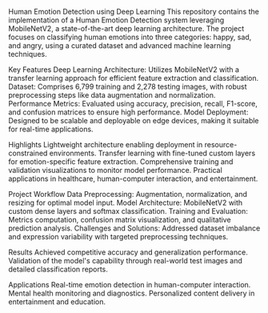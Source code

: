 Human Emotion Detection using Deep Learning
This repository contains the implementation of a Human Emotion Detection system leveraging MobileNetV2, a state-of-the-art deep learning architecture. The project focuses on classifying human emotions into three categories: happy, sad, and angry, using a curated dataset and advanced machine learning techniques.

Key Features
Deep Learning Architecture: Utilizes MobileNetV2 with a transfer learning approach for efficient feature extraction and classification.
Dataset: Comprises 6,799 training and 2,278 testing images, with robust preprocessing steps like data augmentation and normalization.
Performance Metrics: Evaluated using accuracy, precision, recall, F1-score, and confusion matrices to ensure high performance.
Model Deployment: Designed to be scalable and deployable on edge devices, making it suitable for real-time applications.

Highlights
Lightweight architecture enabling deployment in resource-constrained environments.
Transfer learning with fine-tuned custom layers for emotion-specific feature extraction.
Comprehensive training and validation visualizations to monitor model performance.
Practical applications in healthcare, human-computer interaction, and entertainment.

Project Workflow
Data Preprocessing: Augmentation, normalization, and resizing for optimal model input.
Model Architecture: MobileNetV2 with custom dense layers and softmax classification.
Training and Evaluation: Metrics computation, confusion matrix visualization, and qualitative prediction analysis.
Challenges and Solutions: Addressed dataset imbalance and expression variability with targeted preprocessing techniques.

Results
Achieved competitive accuracy and generalization performance.
Validation of the model's capability through real-world test images and detailed classification reports.

Applications
Real-time emotion detection in human-computer interaction.
Mental health monitoring and diagnostics.
Personalized content delivery in entertainment and education.
